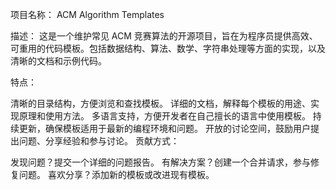 项目名称： ACM Algorithm Templates

描述： 这是一个维护常见 ACM 竞赛算法的开源项目，旨在为程序员提供高效、可重用的代码模板。包括数据结构、算法、数学、字符串处理等方面的实现，以及清晰的文档和示例代码。

特点：

清晰的目录结构，方便浏览和查找模板。
详细的文档，解释每个模板的用途、实现原理和使用方法。
多语言支持，方便开发者在自己擅长的语言中使用模板。
持续更新，确保模板适用于最新的编程环境和问题。
开放的讨论空间，鼓励用户提出问题、分享经验和参与讨论。
贡献方式：

发现问题？提交一个详细的问题报告。
有解决方案？创建一个合并请求，参与修复问题。
喜欢分享？添加新的模板或改进现有模板。
